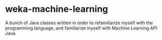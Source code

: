 # weka-machine-learning
A bunch of Java classes written in order to refamiliarize myself with the programming language, and familiarize myself with Machine Learning API Java.
